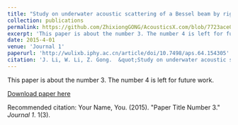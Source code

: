 ```yaml
---
title: "Study on underwater acoustic scattering of a Bessel beam by rigid objects with arbitrary shapes"
collection: publications
permalink: https://github.com/ZhixiongGONG/AcousticsX.com/blob/7723ace0bc8d5a3be6a27ed59c6978fdb301af63/files/Journal_01_2015APS_BesselSpheroid.pdf
excerpt: 'This paper is about the number 3. The number 4 is left for future work.'
date: 2015-4-01
venue: 'Journal 1'
paperurl: 'http://wulixb.iphy.ac.cn/article/doi/10.7498/aps.64.154305'
citation: 'J. Li, W. Li, Z. Gong.  &quot;Study on underwater acoustic scattering of a Bessel beam by rigid objects with arbitrary shapes.&quot; <i>Acta Phys. Sin.</i>. 64(15) 154305. (2015)'
---
```

This paper is about the number 3. The number 4 is left for future work.

[Download paper here](files/Journal_01_2015APS_BesselSpheroid.pdf)

Recommended citation: Your Name, You. (2015). "Paper Title Number 3." <i>Journal 1</i>. 1(3).
